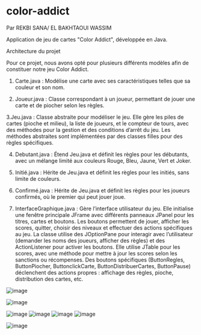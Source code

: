 # color-addict

Par REKBI SANA/ EL BAKHTAOUI WASSIM

Application de jeu de cartes "Color Addict", développée en Java.
	
Architecture du projet 


Pour ce projet, nous avons opté pour plusieurs différents modèles afin de constituer notre jeu Color Addict.

1. Carte.java : Modélise une carte avec ses caractéristiques telles que sa couleur et son nom.

2. Joueur.java : Classe correspondant à un joueur, permettant de jouer une carte et de piocher selon les règles.

3.Jeu.java : Classe abstraite pour modéliser le jeu. Elle gère les piles de cartes (pioche et milieu), la liste de joueurs, et le compteur de tours, avec des méthodes pour la gestion et des conditions d’arrêt du jeu. Les méthodes abstraites sont implémentées par des classes filles pour 
des règles spécifiques.

4. Debutant.java : Étend Jeu.java et définit les règles pour les débutants, avec un mélange limité aux couleurs Rouge, Bleu, Jaune, Vert et Joker.

5. Initié.java : Hérite de Jeu.java et définit les règles pour les initiés, sans limite de couleurs.

6. Confirmé.java : Hérite de Jeu.java et définit les règles pour les joueurs confirmés, où le premier qui peut jouer joue.
 
7. InterfaceGraphique.java : Gère l’interface utilisateur du jeu.
Elle initialise une fenêtre principale JFrame avec différents panneaux JPanel pour les titres, cartes et boutons. Les boutons permettent de jouer, afficher les scores, quitter, choisir des niveaux et effectuer des actions spécifiques au jeu. La classe utilise des JOptionPane pour interagir avec l’utilisateur (demander les noms des joueurs, afficher des règles) et des ActionListener pour activer les boutons. Elle utilise JTable pour les scores, avec une méthode pour mettre à jour les scores selon les sanctions ou récompenses. Des boutons spécifiques (ButtonRegles, ButtonPiocher, ButtonclickCarte, ButtonDistribuerCartes, ButtonPause) déclenchent des actions propres : affichage des règles, pioche, distribution des cartes, etc.

 

![image](https://github.com/sana-rekbi/color-addict/assets/138128268/bb1583f5-2c64-4c09-b2a4-b45164b0c976)

![image](https://github.com/sana-rekbi/color-addict/assets/138128268/6f762857-7839-42be-8835-fd468afc7d63)

![image](https://github.com/sana-rekbi/color-addict/assets/138128268/0acef057-cbe0-407e-93a5-ca9ba2adac1c)
![image](https://github.com/sana-rekbi/color-addict/assets/138128268/0feacc9f-0eea-40e1-b4d5-46b1a64b5b6d)
![image](https://github.com/sana-rekbi/color-addict/assets/138128268/c70b0e16-c727-4b12-b881-9f22a6a70f49)
![image](https://github.com/sana-rekbi/color-addict/assets/138128268/c3e54035-b078-48ed-9420-87e0ea1c2eed)


![image](https://github.com/sana-rekbi/color-addict/assets/138128268/af1793c2-29ce-4d1e-bb1b-228b4510d214)


